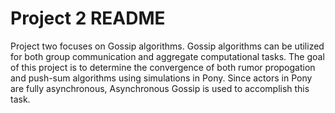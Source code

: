 # Project 2 README
Project two focuses on Gossip algorithms. Gossip algorithms can be utilized for both group communication and aggregate computational tasks. The goal of this project is to determine the convergence of both rumor propogation and push-sum algorithms using simulations in Pony. Since actors in Pony are fully asynchronous, Asynchronous Gossip is used to accomplish this task.


